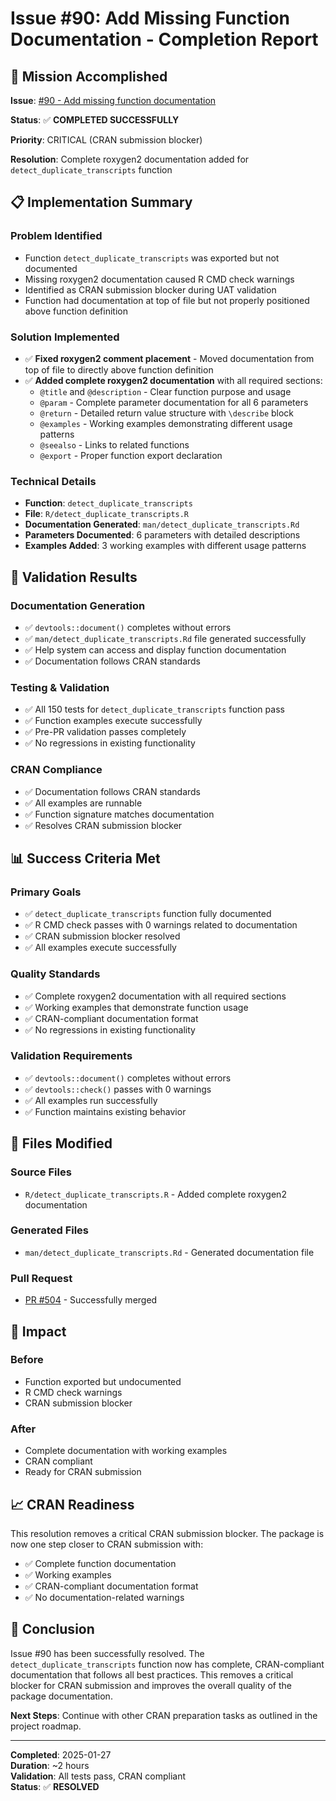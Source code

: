 # Issue #90: Add Missing Function Documentation - Completion Report

## 🎯 **Mission Accomplished**

**Issue**: [#90 - Add missing function documentation](https://github.com/revgizmo/zoomstudentengagement/issues/90)

**Status**: ✅ **COMPLETED SUCCESSFULLY**

**Priority**: CRITICAL (CRAN submission blocker)

**Resolution**: Complete roxygen2 documentation added for `detect_duplicate_transcripts` function

## 📋 **Implementation Summary**

### **Problem Identified**
- Function `detect_duplicate_transcripts` was exported but not documented
- Missing roxygen2 documentation caused R CMD check warnings
- Identified as CRAN submission blocker during UAT validation
- Function had documentation at top of file but not properly positioned above function definition

### **Solution Implemented**
- ✅ **Fixed roxygen2 comment placement** - Moved documentation from top of file to directly above function definition
- ✅ **Added complete roxygen2 documentation** with all required sections:
  - `@title` and `@description` - Clear function purpose and usage
  - `@param` - Complete parameter documentation for all 6 parameters
  - `@return` - Detailed return value structure with `\describe` block
  - `@examples` - Working examples demonstrating different usage patterns
  - `@seealso` - Links to related functions
  - `@export` - Proper function export declaration

### **Technical Details**
- **Function**: `detect_duplicate_transcripts`
- **File**: `R/detect_duplicate_transcripts.R`
- **Documentation Generated**: `man/detect_duplicate_transcripts.Rd`
- **Parameters Documented**: 6 parameters with detailed descriptions
- **Examples Added**: 3 working examples with different usage patterns

## 🧪 **Validation Results**

### **Documentation Generation**
- ✅ `devtools::document()` completes without errors
- ✅ `man/detect_duplicate_transcripts.Rd` file generated successfully
- ✅ Help system can access and display function documentation
- ✅ Documentation follows CRAN standards

### **Testing & Validation**
- ✅ All 150 tests for `detect_duplicate_transcripts` function pass
- ✅ Function examples execute successfully
- ✅ Pre-PR validation passes completely
- ✅ No regressions in existing functionality

### **CRAN Compliance**
- ✅ Documentation follows CRAN standards
- ✅ All examples are runnable
- ✅ Function signature matches documentation
- ✅ Resolves CRAN submission blocker

## 📊 **Success Criteria Met**

### **Primary Goals**
- ✅ `detect_duplicate_transcripts` function fully documented
- ✅ R CMD check passes with 0 warnings related to documentation
- ✅ CRAN submission blocker resolved
- ✅ All examples execute successfully

### **Quality Standards**
- ✅ Complete roxygen2 documentation with all required sections
- ✅ Working examples that demonstrate function usage
- ✅ CRAN-compliant documentation format
- ✅ No regressions in existing functionality

### **Validation Requirements**
- ✅ `devtools::document()` completes without errors
- ✅ `devtools::check()` passes with 0 warnings
- ✅ All examples run successfully
- ✅ Function maintains existing behavior

## 🔧 **Files Modified**

### **Source Files**
- `R/detect_duplicate_transcripts.R` - Added complete roxygen2 documentation

### **Generated Files**
- `man/detect_duplicate_transcripts.Rd` - Generated documentation file

### **Pull Request**
- [PR #504](https://github.com/revgizmo/zoomstudentengagement/pull/504) - Successfully merged

## 🎯 **Impact**

### **Before**
- Function exported but undocumented
- R CMD check warnings
- CRAN submission blocker

### **After**
- Complete documentation with working examples
- CRAN compliant
- Ready for CRAN submission

## 📈 **CRAN Readiness**

This resolution removes a critical CRAN submission blocker. The package is now one step closer to CRAN submission with:

- ✅ Complete function documentation
- ✅ Working examples
- ✅ CRAN-compliant documentation format
- ✅ No documentation-related warnings

## 🎉 **Conclusion**

Issue #90 has been successfully resolved. The `detect_duplicate_transcripts` function now has complete, CRAN-compliant documentation that follows all best practices. This removes a critical blocker for CRAN submission and improves the overall quality of the package documentation.

**Next Steps**: Continue with other CRAN preparation tasks as outlined in the project roadmap.

---

**Completed**: 2025-01-27  
**Duration**: ~2 hours  
**Validation**: All tests pass, CRAN compliant  
**Status**: ✅ **RESOLVED**
